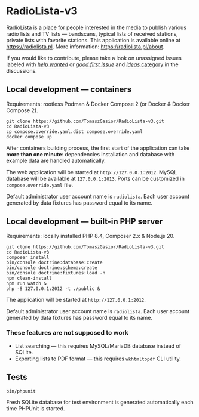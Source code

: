 RadioLista-v3
===

RadioLista is a place for people interested in the media to publish various
radio lists and TV lists — bandscans, typical lists of received stations,
private lists with favorite stations. This application is available online
at https://radiolista.pl. More information: https://radiolista.pl/about.

If you would like to contribute, please take a look on unassigned issues
labeled with [*help wanted*](https://github.com/TomaszGasior/RadioLista-v3/issues?q=is%3Aissue+is%3Aopen+label%3A%22help+wanted%22)
or [*good first issue*](https://github.com/TomaszGasior/RadioLista-v3/issues?q=is%3Aissue+is%3Aopen+label%3A%22good+first+issue%22)
and [*ideas* category](https://github.com/TomaszGasior/RadioLista-v3/discussions/categories/pomys%C5%82y-ideas)
in the discussions.

Local development — containers
---

Requirements: rootless Podman & Docker Compose 2 (or Docker & Docker Compose 2).

    git clone https://github.com/TomaszGasior/RadioLista-v3.git
    cd RadioLista-v3
    cp compose.override.yaml.dist compose.override.yaml
    docker compose up

After containers building process, the first start of the application can take
**more than one minute**: dependencies installation and database with example
data are handled automatically.

The web application will be started at `http://127.0.0.1:2012`.
MySQL database will be available at `127.0.0.1:2013`.
Ports can be customized in `compose.override.yaml` file.

Default administrator user account name is `radiolista`. Each user account
generated by data fixtures has password equal to its name.

Local development — built-in PHP server
---

Requirements: locally installed PHP 8.4, Composer 2.x & Node.js 20.

    git clone https://github.com/TomaszGasior/RadioLista-v3.git
    cd RadioLista-v3
    composer install
    bin/console doctrine:database:create
    bin/console doctrine:schema:create
    bin/console doctrine:fixtures:load -n
    npm clean-install
    npm run watch &
    php -S 127.0.0.1:2012 -t ./public &

The application will be started at `http://127.0.0.1:2012`.

Default administrator user account name is `radiolista`. Each user account
generated by data fixtures has password equal to its name.

### These features are not supposed to work

* List searching — this requires MySQL/MariaDB database instead of SQLite.
* Exporting lists to PDF format — this requires `wkhtmltopdf` CLI utility.

Tests
---

    bin/phpunit

Fresh SQLite database for test environment is generated automatically each time
PHPUnit is started.
